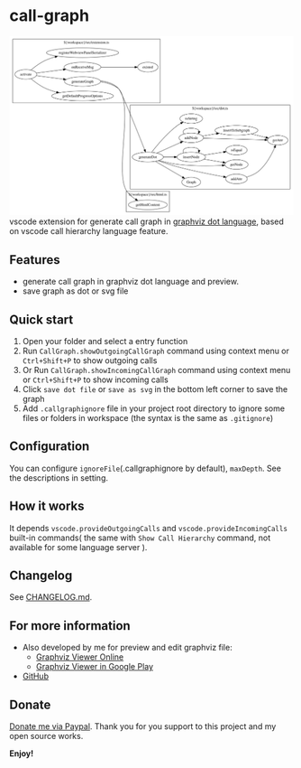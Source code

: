 # call-graph

![call-graph](./images/call_graph_outgoing.png)
vscode extension for generate call graph in [graphviz dot language](https://www.graphviz.org/doc/info/lang.html), based on vscode call hierarchy language feature.

## Features

* generate call graph in graphviz dot language and preview.
* save graph as dot or svg file

## Quick start
1. Open your folder and select a entry function
2. Run `CallGraph.showOutgoingCallGraph` command using context menu or `Ctrl+Shift+P` to show outgoing calls
3. Or Run `CallGraph.showIncomingCallGraph` command using context menu or `Ctrl+Shift+P` to show incoming calls
4. Click `save dot file` or `save as svg` in the bottom left corner to save the graph
5. Add `.callgraphignore` file in your project root directory to ignore some files or folders in workspace (the syntax is the same as `.gitignore`)

## Configuration
You can configure `ignoreFile`(.callgraphignore by default), `maxDepth`. See the descriptions in setting.

## How it works
It depends `vscode.provideOutgoingCalls` and `vscode.provideIncomingCalls` built-in commands( the same with `Show Call Hierarchy` command, not available for some language server ).

## Changelog
See [CHANGELOG.md](./CHANGELOG.md).

## For more information
* Also developed by me for preview and edit graphviz file:
  - [Graphviz Viewer Online](https://graphviz.net)
  - [Graphviz Viewer in Google Play](https://play.google.com/store/apps/details?id=indie.haozi.gvviewer)
* [GitHub](https://github.com/beicause/call-graph)

## Donate
[Donate me via Paypal](https://paypal.me/beicause). Thank you for you support to this project and my open source works.

**Enjoy!**
